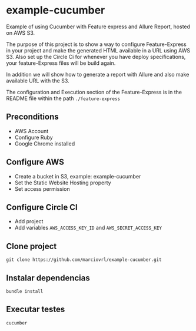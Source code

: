 # example-cucumber

Example of using Cucumber with Feature express and Allure Report, hosted on AWS S3.

The purpose of this project is to show a way to configure Feature-Express in your project and make the generated HTML available in a URL using AWS S3. Also set up the Circle Ci for whenever you have deploy specifications, your feature-Express files will be build again.

In addition we will show how to generate a report with Allure and also make available URL with the S3.

The configuration and Execution section of the Feature-Express is in the README file within the path `./feature-express`

## Preconditions

- AWS Account
- Configure Ruby
- Google Chrome installed

## Configure AWS

- Create a bucket in S3, example: example-cucumber
- Set the Static Website Hosting property
- Set access permission

## Configure Circle CI

- Add project
- Add variables `AWS_ACCESS_KEY_ID` and `AWS_SECRET_ACCESS_KEY`

## Clone project

```
git clone https://github.com/marciovrl/example-cucumber.git
```

## Instalar dependencias

```
bundle install
```

## Executar testes

```
cucumber
```
